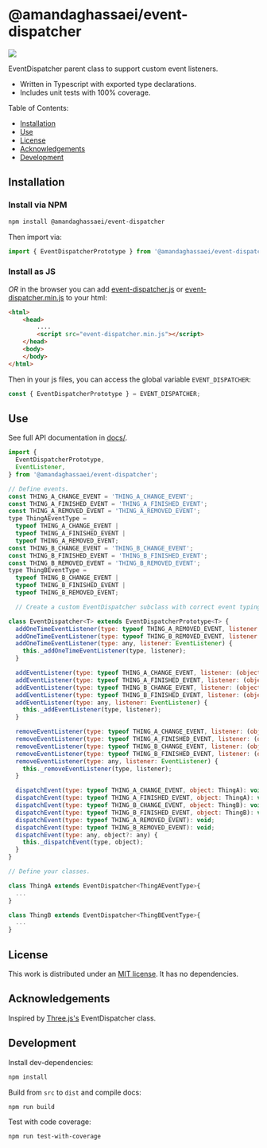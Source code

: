 # @amandaghassaei/event-dispatcher
<!-- [![NPM Package](https://img.shields.io/npm/v/@amandaghassaei/event-dispatcher)](https://www.npmjs.com/package/@amandaghassaei/event-dispatcher)
[![Build Size](https://img.shields.io/bundlephobia/min/@amandaghassaei/event-dispatcher)](https://bundlephobia.com/result?p=@amandaghassaei/event-dispatcher)
[![NPM Downloads](https://img.shields.io/npm/dw/@amandaghassaei/event-dispatcher)](https://www.npmtrends.com/@amandaghassaei/event-dispatcher) -->
<!-- [![License](https://img.shields.io/npm/l/@amandaghassaei/event-dispatcher)](https://github.com/amandaghassaei/event-dispatcher/blob/main/LICENSE) -->
![](https://img.shields.io/badge/Coverage-100%25-83A603.svg?prefix=$coverage$)

EventDispatcher parent class to support custom event listeners.

- Written in Typescript with exported type declarations.
- Includes unit tests with 100% coverage.

Table of Contents:

- [Installation](#installation)
- [Use](#use)
- [License](#license)
- [Acknowledgements](#acknowledgements)
- [Development](#development)

## Installation

### Install via NPM

```sh
npm install @amandaghassaei/event-dispatcher
```
Then import via:
```js
import { EventDispatcherPrototype } from '@amandaghassaei/event-dispatcher';
```

### Install as JS
*OR* in the browser you can add [event-dispatcher.js](https://github.com/amandaghassaei/event-dispatcher/blob/main/dist/event-dispatcher.js) or [event-dispatcher.min.js](https://github.com/amandaghassaei/event-dispatcher/blob/main/dist/event-dispatcher.min.js) to your html:
```html
<html>
    <head>
        ....
        <script src="event-dispatcher.min.js"></script>
    </head>
    <body>
    </body>
</html>
```
Then in your js files, you can access the global variable `EVENT_DISPATCHER`:

```js
const { EventDispatcherPrototype } = EVENT_DISPATCHER;
```

## Use

See full API documentation in [docs/](https://github.com/amandaghassaei/event-dispatcher/tree/main/docs).

```js
import {
  EventDispatcherPrototype,
  EventListener,
} from '@amandaghassaei/event-dispatcher';

// Define events.
const THING_A_CHANGE_EVENT = 'THING_A_CHANGE_EVENT';
const THING_A_FINISHED_EVENT = 'THING_A_FINISHED_EVENT';
const THING_A_REMOVED_EVENT = 'THING_A_REMOVED_EVENT';
type ThingAEventType =
  typeof THING_A_CHANGE_EVENT |
  typeof THING_A_FINISHED_EVENT |
  typeof THING_A_REMOVED_EVENT;
const THING_B_CHANGE_EVENT = 'THING_B_CHANGE_EVENT';
const THING_B_FINISHED_EVENT = 'THING_B_FINISHED_EVENT';
const THING_B_REMOVED_EVENT = 'THING_B_REMOVED_EVENT';
type ThingBEventType =
  typeof THING_B_CHANGE_EVENT |
  typeof THING_B_FINISHED_EVENT |
  typeof THING_B_REMOVED_EVENT;

  // Create a custom EventDispatcher subclass with correct event typing for your application.

class EventDispatcher<T> extends EventDispatcherPrototype<T> {
  addOneTimeEventListener(type: typeof THING_A_REMOVED_EVENT, listener: () => void): void;
  addOneTimeEventListener(type: typeof THING_B_REMOVED_EVENT, listener: () => void): void;
  addOneTimeEventListener(type: any, listener: EventListener) {
    this._addOneTimeEventListener(type, listener);
  }

  addEventListener(type: typeof THING_A_CHANGE_EVENT, listener: (object: ThingA) => void): void;
  addEventListener(type: typeof THING_A_FINISHED_EVENT, listener: (object: ThingA) => void): void;
  addEventListener(type: typeof THING_B_CHANGE_EVENT, listener: (object: ThingB) => void): void;
  addEventListener(type: typeof THING_B_FINISHED_EVENT, listener: (object: ThingB) => void): void;
  addEventListener(type: any, listener: EventListener) {
    this._addEventListener(type, listener);
  }

  removeEventListener(type: typeof THING_A_CHANGE_EVENT, listener: (object: ThingA) => void): void;
  removeEventListener(type: typeof THING_A_FINISHED_EVENT, listener: (object: ThingA) => void): void;
  removeEventListener(type: typeof THING_B_CHANGE_EVENT, listener: (object: ThingB) => void): void;
  removeEventListener(type: typeof THING_B_FINISHED_EVENT, listener: (object: ThingB) => void): void;
  removeEventListener(type: any, listener: EventListener) {
    this._removeEventListener(type, listener);
  }

  dispatchEvent(type: typeof THING_A_CHANGE_EVENT, object: ThingA): void;
  dispatchEvent(type: typeof THING_A_FINISHED_EVENT, object: ThingA): void;
  dispatchEvent(type: typeof THING_B_CHANGE_EVENT, object: ThingB): void;
  dispatchEvent(type: typeof THING_B_FINISHED_EVENT, object: ThingB): void;
  dispatchEvent(type: typeof THING_A_REMOVED_EVENT): void;
  dispatchEvent(type: typeof THING_B_REMOVED_EVENT): void;
  dispatchEvent(type: any, object?: any) {
    this._dispatchEvent(type, object);
  }
}

// Define your classes.

class ThingA extends EventDispatcher<ThingAEventType>{
  ...
}

class ThingB extends EventDispatcher<ThingBEventType>{
  ...
}
```


## License

This work is distributed under an [MIT license](https://github.com/amandaghassaei/event-dispatcher/blob/main/LICENSE).  It has no dependencies.


## Acknowledgements

Inspired by [Three.js's](https://github.com/mrdoob/three.js) EventDispatcher class.


## Development

Install dev-dependencies:

```sh
npm install
```

Build from `src` to `dist` and compile docs:

```sh
npm run build
```

Test with code coverage:

```sh
npm run test-with-coverage
```

